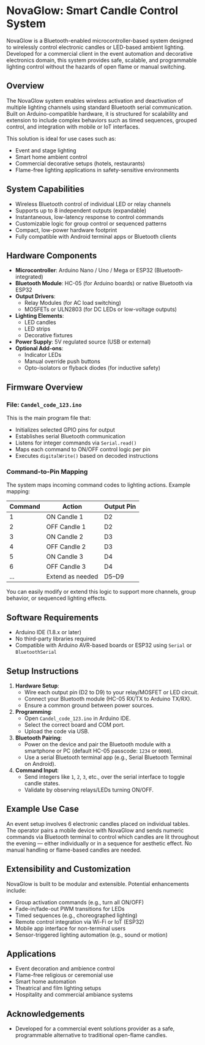 # NovaGlow: Smart Candle Control System

NovaGlow is a Bluetooth-enabled microcontroller-based system designed to wirelessly control electronic candles or LED-based ambient lighting. Developed for a commercial client in the event automation and decorative electronics domain, this system provides safe, scalable, and programmable lighting control without the hazards of open flame or manual switching.

## Overview

The NovaGlow system enables wireless activation and deactivation of multiple lighting channels using standard Bluetooth serial communication. Built on Arduino-compatible hardware, it is structured for scalability and extension to include complex behaviors such as timed sequences, grouped control, and integration with mobile or IoT interfaces.

This solution is ideal for use cases such as:
- Event and stage lighting
- Smart home ambient control
- Commercial decorative setups (hotels, restaurants)
- Flame-free lighting applications in safety-sensitive environments

## System Capabilities

- Wireless Bluetooth control of individual LED or relay channels
- Supports up to 8 independent outputs (expandable)
- Instantaneous, low-latency response to control commands
- Customizable logic for group control or sequenced patterns
- Compact, low-power hardware footprint
- Fully compatible with Android terminal apps or Bluetooth clients

## Hardware Components

- **Microcontroller**: Arduino Nano / Uno / Mega or ESP32 (Bluetooth-integrated)
- **Bluetooth Module**: HC-05 (for Arduino boards) or native Bluetooth via ESP32
- **Output Drivers**:
  - Relay Modules (for AC load switching)
  - MOSFETs or ULN2803 (for DC LEDs or low-voltage outputs)
- **Lighting Elements**:
  - LED candles
  - LED strips
  - Decorative fixtures
- **Power Supply**: 5V regulated source (USB or external)
- **Optional Add-ons**:
  - Indicator LEDs
  - Manual override push buttons
  - Opto-isolators or flyback diodes (for inductive safety)

## Firmware Overview

### File: `Candel_code_123.ino`

This is the main program file that:

- Initializes selected GPIO pins for output
- Establishes serial Bluetooth communication
- Listens for integer commands via `Serial.read()`
- Maps each command to ON/OFF control logic per pin
- Executes `digitalWrite()` based on decoded instructions

### Command-to-Pin Mapping

The system maps incoming command codes to lighting actions. Example mapping:

| Command | Action           | Output Pin |
|---------|------------------|------------|
| 1       | ON Candle 1      | D2         |
| 2       | OFF Candle 1     | D2         |
| 3       | ON Candle 2      | D3         |
| 4       | OFF Candle 2     | D3         |
| 5       | ON Candle 3      | D4         |
| 6       | OFF Candle 3     | D4         |
| ...     | Extend as needed | D5–D9      |

You can easily modify or extend this logic to support more channels, group behavior, or sequenced lighting effects.

## Software Requirements

- Arduino IDE (1.8.x or later)
- No third-party libraries required
- Compatible with Arduino AVR-based boards or ESP32 using `Serial` or `BluetoothSerial`

## Setup Instructions

1. **Hardware Setup**:
   - Wire each output pin (D2 to D9) to your relay/MOSFET or LED circuit.
   - Connect your Bluetooth module (HC-05 RX/TX to Arduino TX/RX).
   - Ensure a common ground between power sources.
2. **Programming**:
   - Open `Candel_code_123.ino` in Arduino IDE.
   - Select the correct board and COM port.
   - Upload the code via USB.
3. **Bluetooth Pairing**:
   - Power on the device and pair the Bluetooth module with a smartphone or PC (default HC-05 passcode: `1234` or `0000`).
   - Use a serial Bluetooth terminal app (e.g., Serial Bluetooth Terminal on Android).
4. **Command Input**:
   - Send integers like `1`, `2`, `3`, etc., over the serial interface to toggle candle states.
   - Validate by observing relays/LEDs turning ON/OFF.

## Example Use Case

An event setup involves 6 electronic candles placed on individual tables. The operator pairs a mobile device with NovaGlow and sends numeric commands via Bluetooth terminal to control which candles are lit throughout the evening — either individually or in a sequence for aesthetic effect. No manual handling or flame-based candles are needed.

## Extensibility and Customization

NovaGlow is built to be modular and extensible. Potential enhancements include:

- Group activation commands (e.g., turn all ON/OFF)
- Fade-in/fade-out PWM transitions for LEDs
- Timed sequences (e.g., choreographed lighting)
- Remote control integration via Wi-Fi or IoT (ESP32)
- Mobile app interface for non-terminal users
- Sensor-triggered lighting automation (e.g., sound or motion)

## Applications

- Event decoration and ambience control
- Flame-free religious or ceremonial use
- Smart home automation
- Theatrical and film lighting setups
- Hospitality and commercial ambiance systems

## Acknowledgements

- Developed for a commercial event solutions provider as a safe, programmable alternative to traditional open-flame candles.


